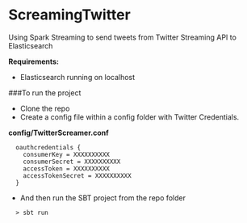 # ScreamingTwitter
Using Spark Streaming to send tweets from Twitter Streaming API to Elasticsearch

**Requirements:**
- Elasticsearch running on localhost

###To run the project
- Clone the repo
- Create a config file within a config folder with Twitter Credentials. 

**config/TwitterScreamer.conf**
```
  oauthcredentials {
    consumerKey = XXXXXXXXXX
    consumerSecret = XXXXXXXXXX
    accessToken = XXXXXXXXXX
    accessTokenSecret = XXXXXXXXXX
  }
```

- And then run the SBT project from the repo folder 

```
  > sbt run
```
